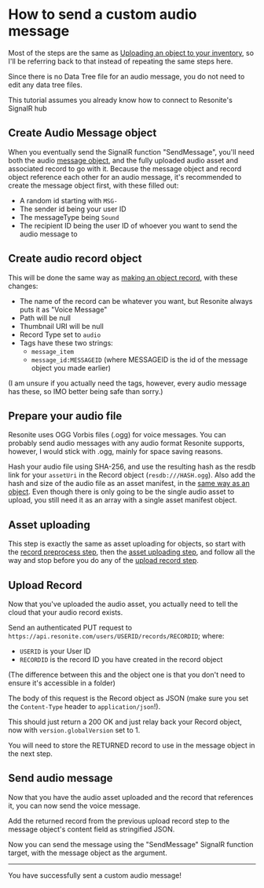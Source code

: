 # How to send a custom audio message

Most of the steps are the same as [Uploading an object to your inventory](/Tutorials/Uploading/Upload%20object%20to%20inventory.md), so I'll be referring back to that instead of repeating the same steps here.

Since there is no Data Tree file for an audio message, you do not need to edit any data tree files.

This tutorial assumes you already know how to connect to Resonite's SignalR hub

## Create Audio Message object
When you eventually send the SignalR function "SendMessage", you'll need both the audio [message object](/Data%20Types/Message.md), and the fully uploaded audio asset and associated record to go with it. Because the message object and record object reference each other for an audio message, it's recommended to create the message object first, with these filled out:

- A random id starting with `MSG-`
- The sender id being your user ID
- The messageType being `Sound`
- The recipient ID being the user ID of whoever you want to send the audio message to

## Create audio record object
This will be done the same way as [making an object record](/Tutorials/Uploading/Upload%20object%20to%20inventory.md#create-record-object), with these changes:

- The name of the record can be whatever you want, but Resonite always puts it as "Voice Message"
- Path will be null
- Thumbnail URI will be null
- Record Type set to `audio`
- Tags have these two strings:
  - `message_item`
  - `message_id:MESSAGEID` (where MESSAGEID is the id of the message object you made earlier)

(I am unsure if you actually need the tags, however, every audio message has these, so IMO better being safe than sorry.)

## Prepare your audio file
Resonite uses OGG Vorbis files (.ogg) for voice messages. You can probably send audio messages with any audio format Resonite supports, however, I would stick with .ogg, mainly for space saving reasons.

Hash your audio file using SHA-256, and use the resulting hash as the resdb link for your `assetUri` in the Record object (`resdb:///HASH.ogg`). Also add the hash and size of the audio file as an asset manifest, in the [same way as an object](/Tutorials/Uploading/Upload%20object%20to%20inventory.md#create-record-object). Even though there is only going to be the single audio asset to upload, you still need it as an array with a single asset manifest object.

## Asset uploading
This step is exactly the same as asset uploading for objects, so start with the [record preprocess step](/Tutorials/Uploading/Upload%20object%20to%20inventory.md#start-pre-process), then the [asset uploading step](/Tutorials/Uploading/Upload%20object%20to%20inventory.md#upload-assets), and follow all the way and stop before you do any of the [upload record step](/Tutorials/Uploading/Upload%20object%20to%20inventory.md#upload-record).

## Upload Record
Now that you've uploaded the audio asset, you actually need to tell the cloud that your audio record exists.

Send an authenticated PUT request to `https://api.resonite.com/users/USERID/records/RECORDID`; where:
- `USERID` is your User ID
- `RECORDID` is the record ID you have created in the record object

(The difference between this and the object one is that you don't need to ensure it's accessible in a folder)

The body of this request is the Record object as JSON (make sure you set the `Content-Type` header to `application/json`!).

This should just return a 200 OK and just relay back your Record object, now with `version.globalVersion` set to 1.

You will need to store the RETURNED record to use in the message object in the next step.

## Send audio message
Now that you have the audio asset uploaded and the record that references it, you can now send the voice message.

Add the returned record from the previous upload record step to the message object's content field as stringified JSON.

Now you can send the message using the "SendMessage" SignalR function target, with the message object as the argument.

---
You have successfully sent a custom audio message!